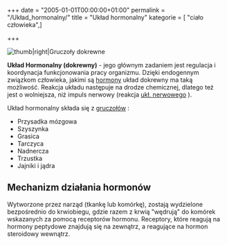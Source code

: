 +++
date = "2005-01-01T00:00:00+01:00"
permalink = "/Układ_hormonalny/"
title = "Układ hormonalny"
kategorie = [ "ciało człowieka",]

+++

![](/images/kobieta_small2.jpg "thumb|right|Gruczoły dokrewne")

**Układ Hormonalny (dokrewny)** - jego głównym zadaniem jest regulacja i koordynacja funkcjonowania pracy organizmu. Dzięki endogennym związkom człowieka, jakimi są [hormony](/atopedia/hormony "wikilink") układ dokrewny ma taką możliwość. Reakcja układu następuje na drodze chemicznej, dlatego też jest o wolniejsza, niż impuls nerwowy (reakcja [ukł. nerwowego](/atopedia/Układ_nerwowy "wikilink") ).

Układ hormonalny składa się z [gruczołów](/atopedia/gruczoł_dokrewny "wikilink") :

-   Przysadka mózgowa
-   Szyszynka
-   Grasica
-   Tarczyca
-   Nadnercza
-   Trzustka
-   Jajniki i jądra

Mechanizm działania hormonów
----------------------------

Wytworzone przez narząd (tkankę lub komórkę), zostają wydzielone bezpośrednio do krwiobiegu, gdzie razem z krwią "wędrują" do komórek wskazanych za pomocą receptorów hormonu. Receptory, które reagują na hormony peptydowe znajdują się na zewnątrz, a reagujące na hormon steroidowy wewnątrz.
